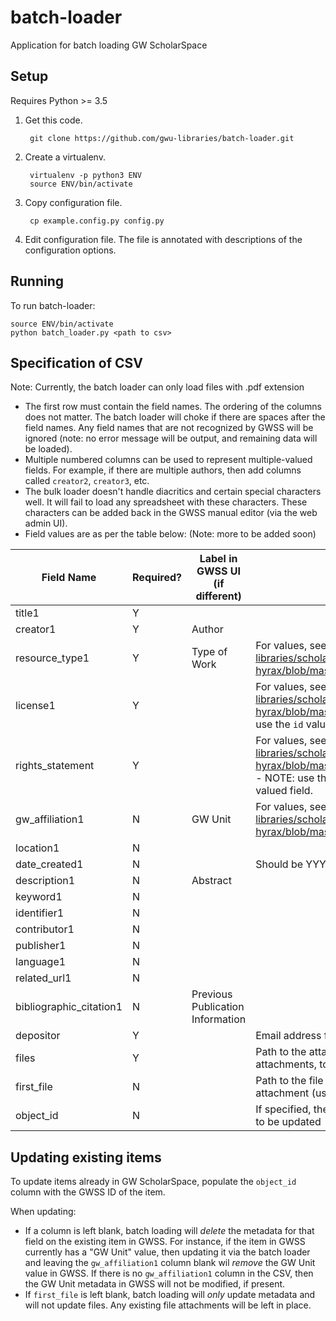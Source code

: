 # batch-loader
Application for batch loading GW ScholarSpace

## Setup
Requires Python >= 3.5

1. Get this code.

        git clone https://github.com/gwu-libraries/batch-loader.git

2. Create a virtualenv.

        virtualenv -p python3 ENV
        source ENV/bin/activate
    
3. Copy configuration file.

        cp example.config.py config.py
    
4. Edit configuration file. The file is annotated with descriptions of the configuration options.

## Running
To run batch-loader:

    source ENV/bin/activate
    python batch_loader.py <path to csv>


## Specification of CSV
Note: Currently, the batch loader can only load files with .pdf extension

- The first row must contain the field names.  The ordering of the columns does not matter. The batch loader will choke if there are spaces after the field names. Any field names that are not recognized by GWSS will be ignored (note: no error message will be output, and remaining data will be loaded).
- Multiple numbered columns can be used to represent multiple-valued fields.  For example, if there are multiple authors, then add columns called `creator2`, `creator3`, etc.
- The bulk loader doesn't handle diacritics and certain special characters well. It will fail to load any spreadsheet with these characters. These characters can be added back in the GWSS manual editor (via the web admin UI). 
- Field values are as per the table below:  (Note: more to be added soon)

|Field Name|Required?|Label in GWSS UI (if different)|Notes|
|----------|---------|-------------------------------|-----|
|title1|Y|||
|creator1|Y|Author||
|resource_type1|Y|Type of Work|For values, see https://github.com/gwu-libraries/scholarspace-hyrax/blob/master/config/authorities/resource_types.yml|
|license1|Y||For values, see https://github.com/gwu-libraries/scholarspace-hyrax/blob/master/config/authorities/licenses.yml - NOTE: use the `id` values|
|rights_statement|Y||For values, see https://github.com/gwu-libraries/scholarspace-hyrax/blob/master/config/authorities/rights_statements.yml - NOTE: use the `id` values.  Also note that this is a single-valued field.|
|gw_affiliation1|N|GW Unit|For values, see https://github.com/gwu-libraries/scholarspace-hyrax/blob/master/config/authorities/gw_affiliations.yml|
|location1|N|||
|date_created1|N||Should be YYYY format|
|description1|N|Abstract||
|keyword1|N|||
|identifier1|N|||
|contributor1|N|||
|publisher1|N|||
|language1|N|||
|related_url1|N|||
|bibliographic_citation1|N|Previous Publication Information||
|depositor|Y||Email address for the depositor/owner in GWSS|
|files|Y||Path to the attachment file, or in the case of multiple attachments, to the folder containing the attachment files|
|first_file|N||Path to the file which should be positioned as the first attachment (used for the thumbnail, etc.|
|object_id|N||If specified, the GW ScholarSpace ID of the existing object to be updated|


## Updating existing items

To update items already in GW ScholarSpace, populate the `object_id` column with the GWSS ID of the item.

When updating:

- If a column is left blank, batch loading will _*delete*_ the metadata for that field on the existing item in GWSS.  For instance, if the item in GWSS currently has a "GW Unit" value, then updating it via the batch loader and leaving the `gw_affiliation1` column blank wil _*remove*_ the GW Unit value in GWSS.  If there is no `gw_affiliation1` column in the CSV, then the GW Unit metadata in GWSS will not be modified, if present. 
- If `first_file` is left blank, batch loading will _*only*_ update metadata and will not update files.  Any existing file attachments will be left in place.
